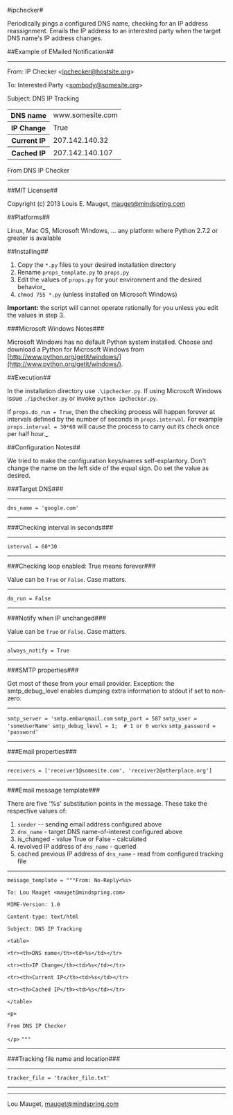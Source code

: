 #ipchecker#

Periodically pings a configured DNS name, checking for an IP address reassignment.
Emails the IP address to an interested party when the target DNS name's IP address changes.

##Example of EMailed Notification##

---

From: IP Checker &lt;ipchecker@hostsite.org&gt;

To: Interested Party &lt;sombody@somesite.org&gt;

Subject: DNS IP Tracking

<table>
<tr><th>DNS name	</th><td> www.somesite.com</td></tr>
<tr><th>IP Change	</th><td> True             </td></tr>
<tr><th>Current IP	</th><td> 207.142.140.32   </td></tr>
<tr><th>Cached IP	</th><td> 207.142.140.107  </td></tr> 
</table>

From DNS IP Checker

---

##MIT License##

Copyright (c) 2013 Louis E. Mauget, mauget@mindspring.com

##Platforms##

Linux, Mac OS, Microsoft Windows, ... any platform where Python 2.7.2 or greater is available

##Installing##

 1. Copy the `*.py` files to your desired installation directory
 2. Rename `props_template.py` to `props.py`
 3. Edit the values of `props.py` for your environment and the desired behavior_
 4. `chmod 755 *.py` (unless installed on Microsoft Windows)

**Important:** the script will cannot operate rationally for you unless you edit the values in step 3.

###Microsoft Windows Notes###

Microsoft Windows has no default Python system installed. Choose and download a  Python for Microsoft Windows from
[http://www.python.org/getit/windows/](http://www.python.org/getit/windows/).

##Execution##

In the installation directory use `.\ipchecker.py`.  If using Microsoft Windows
issue `./ipchecker.py` or invoke `python ipchecker.py`.

If `props.do_run = True`, then the checking process will happen forever at intervals
defined by the number of seconds in `props.interval`. For example `props.interval = 30*60`
will cause the process to carry out its check once per half hour._

##Configuration Notes##

We tried to make the configuration keys/names self-explantory. Don't change the name on 
the left side of the equal sign. Do set the value as desired.

###Target DNS###

---

`dns_name = 'google.com'`

---

###Checking interval in seconds###

---

`interval = 60*30`

---

###Checking loop enabled: True means forever###

Value can be `True` or `False`. Case matters.

---

`do_run = False`

---

###Notify when IP unchanged###

Value can be `True` or `False`. Case matters.

---

`always_notify = True`

---

###SMTP properties###

Get most of these from your email provider. Exception: the smtp_debug_level enables dumping extra information to stdout if set to non-zero.

---

`smtp_server = 'smtp.embarqmail.com`
`smtp_port = 587`
`smtp_user = 'someUserName'`
`smtp_debug_level = 1;  # 1 or 0 works`
`smtp_password = 'password'`

---

###Email properties###

---

`receivers = ['receiver1@somesite.com', 'receiver2@otherplace.org']`

---

###Email message template###

There are five '%s' substitution points in the message. These take the respective values of:

1. `sender` -- sending email address configured above
2. `dns_name` - target DNS name-of-interest configured above
3. is_changed - value True or False - calculated
4. revolved IP address of `dns_name` - queried
5. cached previous IP address of `dns_name` - read from configured tracking file

---

`message_template = """From: No-Reply<%s>`

`To: Lou Mauget <mauget@mindspring.com>`

`MIME-Version: 1.0`

`Content-type: text/html`

`Subject: DNS IP Tracking`

`<table>`
	
`<tr><th>DNS name</th><td>%s</td></tr>`

`<tr><th>IP Change</th><td>%s</td></tr>`

`<tr><th>Current IP</th><td>%s</td></tr>`

`<tr><th>Cached IP</th><td>%s</td></tr>`

`</table>`

`<p>`
	
`From DNS IP Checker`

`</p>`
``"""``

---

###Tracking file name and location###

---

`tracker_file = 'tracker_file.txt'`

---

---

Lou Mauget, mauget@mindspring.com

